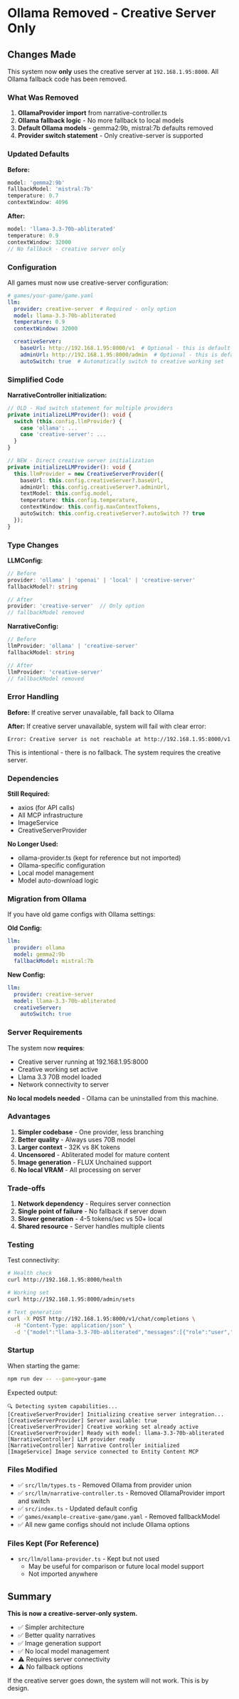 # Ollama Removed - Creative Server Only

## Changes Made

This system now **only** uses the creative server at `192.168.1.95:8000`. All Ollama fallback code has been removed.

### What Was Removed

1. **OllamaProvider import** from narrative-controller.ts
2. **Ollama fallback logic** - No more fallback to local models
3. **Default Ollama models** - gemma2:9b, mistral:7b defaults removed
4. **Provider switch statement** - Only creative-server is supported

### Updated Defaults

**Before:**
```typescript
model: 'gemma2:9b'
fallbackModel: 'mistral:7b'
temperature: 0.7
contextWindow: 4096
```

**After:**
```typescript
model: 'llama-3.3-70b-abliterated'
temperature: 0.9
contextWindow: 32000
// No fallback - creative server only
```

### Configuration

All games must now use creative-server configuration:

```yaml
# games/your-game/game.yaml
llm:
  provider: creative-server  # Required - only option
  model: llama-3.3-70b-abliterated
  temperature: 0.9
  contextWindow: 32000

  creativeServer:
    baseUrl: http://192.168.1.95:8000/v1  # Optional - this is default
    adminUrl: http://192.168.1.95:8000/admin  # Optional - this is default
    autoSwitch: true  # Automatically switch to creative working set
```

### Simplified Code

**NarrativeController initialization:**
```typescript
// OLD - Had switch statement for multiple providers
private initializeLLMProvider(): void {
  switch (this.config.llmProvider) {
    case 'ollama': ...
    case 'creative-server': ...
  }
}

// NEW - Direct creative server initialization
private initializeLLMProvider(): void {
  this.llmProvider = new CreativeServerProvider({
    baseUrl: this.config.creativeServer?.baseUrl,
    adminUrl: this.config.creativeServer?.adminUrl,
    textModel: this.config.model,
    temperature: this.config.temperature,
    contextWindow: this.config.maxContextTokens,
    autoSwitch: this.config.creativeServer?.autoSwitch ?? true
  });
}
```

### Type Changes

**LLMConfig:**
```typescript
// Before
provider: 'ollama' | 'openai' | 'local' | 'creative-server'
fallbackModel?: string

// After
provider: 'creative-server'  // Only option
// fallbackModel removed
```

**NarrativeConfig:**
```typescript
// Before
llmProvider: 'ollama' | 'creative-server'
fallbackModel: string

// After
llmProvider: 'creative-server'
// fallbackModel removed
```

### Error Handling

**Before:** If creative server unavailable, fall back to Ollama

**After:** If creative server unavailable, system will fail with clear error:
```
Error: Creative server is not reachable at http://192.168.1.95:8000/v1
```

This is intentional - there is no fallback. The system requires the creative server.

### Dependencies

**Still Required:**
- axios (for API calls)
- All MCP infrastructure
- ImageService
- CreativeServerProvider

**No Longer Used:**
- ollama-provider.ts (kept for reference but not imported)
- Ollama-specific configuration
- Local model management
- Model auto-download logic

### Migration from Ollama

If you have old game configs with Ollama settings:

**Old Config:**
```yaml
llm:
  provider: ollama
  model: gemma2:9b
  fallbackModel: mistral:7b
```

**New Config:**
```yaml
llm:
  provider: creative-server
  model: llama-3.3-70b-abliterated
  creativeServer:
    autoSwitch: true
```

### Server Requirements

The system now **requires**:
- Creative server running at 192.168.1.95:8000
- Creative working set active
- Llama 3.3 70B model loaded
- Network connectivity to server

**No local models needed** - Ollama can be uninstalled from this machine.

### Advantages

1. **Simpler codebase** - One provider, less branching
2. **Better quality** - Always uses 70B model
3. **Larger context** - 32K vs 8K tokens
4. **Uncensored** - Abliterated model for mature content
5. **Image generation** - FLUX Unchained support
6. **No local VRAM** - All processing on server

### Trade-offs

1. **Network dependency** - Requires server connection
2. **Single point of failure** - No fallback if server down
3. **Slower generation** - 4-5 tokens/sec vs 50+ local
4. **Shared resource** - Server handles multiple clients

### Testing

Test connectivity:
```bash
# Health check
curl http://192.168.1.95:8000/health

# Working set
curl http://192.168.1.95:8000/admin/sets

# Text generation
curl -X POST http://192.168.1.95:8000/v1/chat/completions \
  -H "Content-Type: application/json" \
  -d '{"model":"llama-3.3-70b-abliterated","messages":[{"role":"user","content":"test"}]}'
```

### Startup

When starting the game:
```bash
npm run dev -- --game=your-game
```

Expected output:
```
🔍 Detecting system capabilities...
[CreativeServerProvider] Initializing creative server integration...
[CreativeServerProvider] Server available: true
[CreativeServerProvider] Creative working set already active
[CreativeServerProvider] Ready with model: llama-3.3-70b-abliterated
[NarrativeController] LLM provider ready
[NarrativeController] Narrative Controller initialized
[ImageService] Image service connected to Entity Content MCP
```

### Files Modified

- ✅ `src/llm/types.ts` - Removed Ollama from provider union
- ✅ `src/llm/narrative-controller.ts` - Removed OllamaProvider import and switch
- ✅ `src/index.ts` - Updated default config
- ✅ `games/example-creative-game/game.yaml` - Removed fallbackModel
- ✅ All new game configs should not include Ollama options

### Files Kept (For Reference)

- `src/llm/ollama-provider.ts` - Kept but not used
  - May be useful for comparison or future local model support
  - Not imported anywhere

## Summary

**This is now a creative-server-only system.**

- ✅ Simpler architecture
- ✅ Better quality narratives
- ✅ Image generation support
- ✅ No local model management
- ⚠️ Requires server connectivity
- ⚠️ No fallback options

If the creative server goes down, the system will not work. This is by design.
